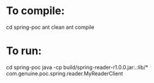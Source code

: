 # To compile:
cd spring-poc
ant clean
ant compile

# To run:
cd spring-poc
java -cp build/spring-reader-r1.0.0.jar:.:lib/* com.genuine.poc.spring.reader.MyReaderClient

